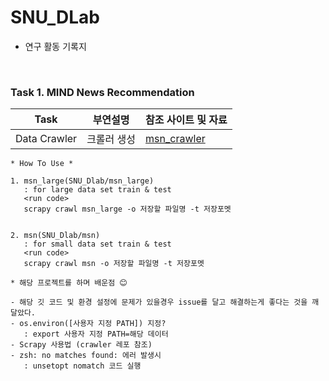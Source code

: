 # SNU_DLab

* 연구 활동 기록지 

<br>

### Task 1. MIND News Recommendation

| Task |  부연설명 |  참조 사이트 및 자료 |
|------|---------|------------------|
| Data Crawler | 크롤러 생성 | [msn_crawler](SNU_Dlab/msn) |

```
* How To Use *

1. msn_large(SNU_Dlab/msn_large)
   : for large data set train & test
   <run code>
   scrapy crawl msn_large -o 저장할 파일명 -t 저장포멧


2. msn(SNU_Dlab/msn)
   : for small data set train & test
   <run code>
   scrapy crawl msn -o 저장할 파일명 -t 저장포멧

```


```
* 해당 프로젝트를 하며 배운점 😊

- 해당 깃 코드 및 환경 설정에 문제가 있을경우 issue를 달고 해결하는게 좋다는 것을 깨달았다.
- os.environ([사용자 지정 PATH]) 지정? 
   : export 사용자 지정 PATH=해당 데이터 
- Scrapy 사용법 (crawler 레포 참조)
- zsh: no matches found: 에러 발생시 
   : unsetopt nomatch 코드 실행 

```

<br>

